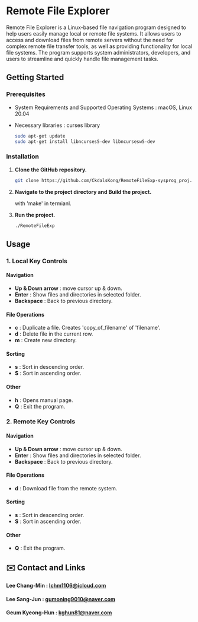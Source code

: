 # **Remote File Explorer**



Remote File Explorer is a Linux-based file navigation program designed to help users easily manage local or remote file systems. It allows users to access and download files from remote servers without the need for complex remote file transfer tools, as well as providing functionality for local file systems. The program supports system administrators, developers, and users to streamline and quickly handle file management tasks.



## Getting Started

### Prerequisites

- System Requirements and Supported Operating Systems
  : macOS, Linux 20.04

- Necessary libraries
  : curses library 

  ```sh
  sudo apt-get update
  sudo apt-get install libncurses5-dev libncursesw5-dev
  ```

### Installation

1. **Clone the GitHub repository.**

   ```sh
   git clone https://github.com/CkdalsKong/RemoteFileExp-sysprog_proj.git
   ```

   

2. **Navigate to the project directory and Build the project.**

   with 'make' in termianl.

3. **Run the project.**

   ```sh
   ./RemoteFileExp
   ```



## **Usage**

### **1. Local Key Controls**

#### **Navigation**

- **Up & Down arrow**
  : move cursor up & down.
- **Enter**
  : Show files and directories in selected folder.
- **Backspace**
  : Back to previous directory.

#### **File Operations**

- **c** : Duplicate a file. Creates 'copy_of_filename' of 'filename'.
- **d** : Delete file in the current row.
- **m** : Create new directory.

#### **Sorting**

- **s** : Sort in descending order.
- **S** : Sort in ascending order.

#### **Other**

- **h** : Opens manual page.
- **Q** : Exit the program.

### **2. Remote Key Controls**

#### **Navigation**

- **Up & Down arrow**
  : move cursor up & down.
- **Enter**
  : Show files and directories in selected folder.
- **Backspace**
  : Back to previous directory.

#### **File Operations**

- **d** : Download file from the remote system.

#### **Sorting**

- **s** : Sort in descending order.
- **S** : Sort in ascending order.

#### **Other**

- **Q** : Exit the program.



## ✉️ Contact and Links

#### Lee Chang-Min : lchm1106@icloud.com

#### Lee Sang-Jun : gumoning9010@naver.com

#### Geum Kyeong-Hun : kghun81@naver.com

